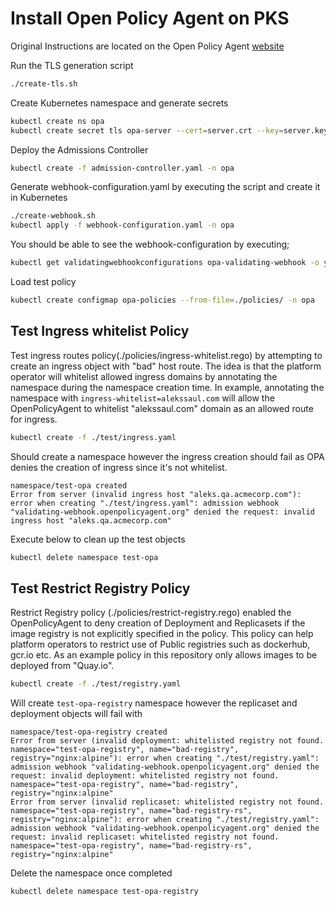 # Install Open Policy Agent on PKS

Original Instructions are located on the Open Policy Agent [website](https://www.openpolicyagent.org/docs/kubernetes-admission-control.html)

Run the TLS generation script

```sh
./create-tls.sh
```

Create Kubernetes namespace and generate secrets

```sh
kubectl create ns opa
kubectl create secret tls opa-server --cert=server.crt --key=server.key -n opa
```

Deploy the Admissions Controller

```sh
kubectl create -f admission-controller.yaml -n opa
```

Generate webhook-configuration.yaml by executing the script and create it in Kubernetes

```sh
./create-webhook.sh
kubectl apply -f webhook-configuration.yaml -n opa
```

You should be able to see the webhook-configuration by executing;

```sh
kubectl get validatingwebhookconfigurations opa-validating-webhook -o yaml
```

Load test policy

```sh
kubectl create configmap opa-policies --from-file=./policies/ -n opa
```

## Test Ingress whitelist Policy

Test ingress routes policy(./policies/ingress-whitelist.rego) by attempting to create an ingress object with "bad" host route. The idea is that the platform operator will whitelist allowed ingress domains by annotating the namespace during the namespace creation time. In example, annotating the namespace with `ingress-whitelist=alekssaul.com` will allow the OpenPolicyAgent to whitelist "alekssaul.com" domain as an allowed route for ingress.

```sh
kubectl create -f ./test/ingress.yaml
```

Should create a namespace however the ingress creation should fail as OPA denies the creation of ingress since it's not whitelist.

```text
namespace/test-opa created
Error from server (invalid ingress host "aleks.qa.acmecorp.com"): error when creating "./test/ingress.yaml": admission webhook "validating-webhook.openpolicyagent.org" denied the request: invalid ingress host "aleks.qa.acmecorp.com"
```

Execute below to clean up the test objects

```sh
kubectl delete namespace test-opa
```

## Test Restrict Registry Policy

Restrict Registry policy (./policies/restrict-registry.rego) enabled the OpenPolicyAgent to deny creation of Deployment and Replicasets if the image registry is not explicitly specified in the policy. This policy can help platform operators to restrict use of Public registries such as dockerhub, gcr.io etc. As an example policy in this repository only allows images to be deployed from "Quay.io".

```sh
kubectl create -f ./test/registry.yaml
```

Will create `test-opa-registry` namespace however the replicaset and deployment objects will fail with

```text
namespace/test-opa-registry created
Error from server (invalid deployment: whitelisted registry not found. namespace="test-opa-registry", name="bad-registry", registry="nginx:alpine"): error when creating "./test/registry.yaml": admission webhook "validating-webhook.openpolicyagent.org" denied the request: invalid deployment: whitelisted registry not found. namespace="test-opa-registry", name="bad-registry", registry="nginx:alpine"
Error from server (invalid replicaset: whitelisted registry not found. namespace="test-opa-registry", name="bad-registry-rs", registry="nginx:alpine"): error when creating "./test/registry.yaml": admission webhook "validating-webhook.openpolicyagent.org" denied the request: invalid replicaset: whitelisted registry not found. namespace="test-opa-registry", name="bad-registry-rs", registry="nginx:alpine"
```

Delete the namespace once completed

```sh
kubectl delete namespace test-opa-registry
```